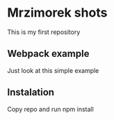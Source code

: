 # Mrzimorek shots

This is my first repository 

## Webpack example

Just look at this simple example

## Instalation
Copy repo and run npm install